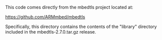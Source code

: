 This code comes directly from the mbedtls project located at:

https://github.com/ARMmbed/mbedtls

Specifically, this directory contains the contents of the "library"
directory included in the mbedtls-2.7.0.tar.gz release.

